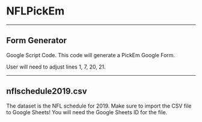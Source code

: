 # NFLPickEm

--------------
Form Generator
--------------
Google Script Code.
This code will generate a PickEm Google Form.

User will need to adjust lines 1, 7, 20, 21.


-------------------
nflschedule2019.csv
-------------------
The dataset is the NFL schedule for 2019.
Make sure to import the CSV file to Google Sheets! You will need the Google Sheets ID for the file.
